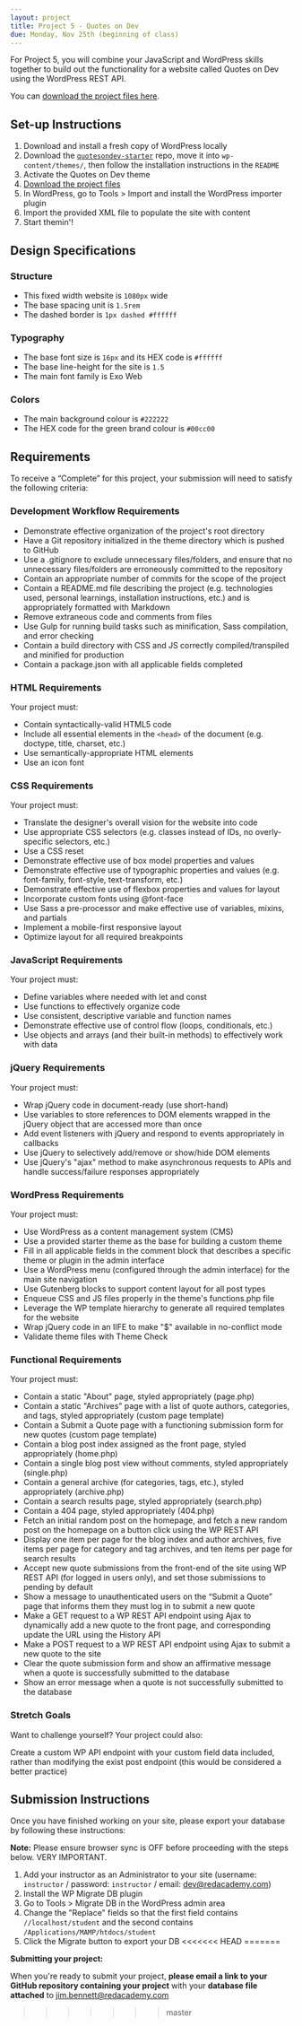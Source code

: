 ```yaml
---
layout: project
title: Project 5 - Quotes on Dev
due: Monday, Nov 25th (beginning of class)
---
```


For Project 5, you will combine your JavaScript and WordPress skills together to build out the functionality for a website called Quotes on Dev using the WordPress REST API.

You can [download the project files here](https://s3-us-west-2.amazonaws.com/red-wdp/project-files/project-05.zip).

## Set-up Instructions

1.  Download and install a fresh copy of WordPress locally
2.  Download the [`quotesondev-starter`](https://github.com/redacademy/quotesondev-starter) repo, move it into `wp-content/themes/`, then follow the installation instructions in the `README`
3.  Activate the Quotes on Dev theme
4.  [Download the project files](https://s3-us-west-2.amazonaws.com/red-wdp/project-files/project-05.zip)
5.  In WordPress, go to Tools > Import and install the WordPress importer plugin
6.  Import the provided XML file to populate the site with content
7.  Start themin'!

## Design Specifications

### Structure

- This fixed width website is `1080px` wide
- The base spacing unit is `1.5rem`
- The dashed border is `1px dashed #ffffff`

### Typography

- The base font size is `16px` and its HEX code is `#ffffff`
- The base line-height for the site is `1.5`
- The main font family is Exo Web

### Colors

- The main background colour is `#222222`
- The HEX code for the green brand colour is `#00cc00`

## Requirements

To receive a “Complete” for this project, your submission will need to satisfy the following criteria:

### Development Workflow Requirements

- Demonstrate effective organization of the project's root directory
- Have a Git repository initialized in the theme directory which is pushed to GitHub
- Use a .gitignore to exclude unnecessary files/folders, and ensure that no unnecessary files/folders are erroneously committed to the repository
- Contain an appropriate number of commits for the scope of the project
- Contain a README.md file describing the project (e.g. technologies used, personal learnings, installation instructions, etc.) and is appropriately formatted with Markdown
- Remove extraneous code and comments from files
- Use Gulp for running build tasks such as minification, Sass compilation, and error checking
- Contain a build directory with CSS and JS correctly compiled/transpiled and minified for production
- Contain a package.json with all applicable fields completed

### HTML Requirements

Your project must:

- Contain syntactically-valid HTML5 code
- Include all essential elements in the `<head>` of the document (e.g. doctype, title, charset, etc.)
- Use semantically-appropriate HTML elements
- Use an icon font

### CSS Requirements

Your project must:

- Translate the designer's overall vision for the website into code
- Use appropriate CSS selectors (e.g. classes instead of IDs, no overly-specific selectors, etc.)
- Use a CSS reset
- Demonstrate effective use of box model properties and values
- Demonstrate effective use of typographic properties and values (e.g. font-family, font-style, text-transform, etc.)
- Demonstrate effective use of flexbox properties and values for layout
- Incorporate custom fonts using @font-face
- Use Sass a pre-processor and make effective use of variables, mixins, and partials
- Implement a mobile-first responsive layout
- Optimize layout for all required breakpoints

### JavaScript Requirements

Your project must:

- Define variables where needed with let and const
- Use functions to effectively organize code
- Use consistent, descriptive variable and function names
- Demonstrate effective use of control flow (loops, conditionals, etc.)
- Use objects and arrays (and their built-in methods) to effectively work with data

### jQuery Requirements

Your project must:

- Wrap jQuery code in document-ready (use short-hand)
- Use variables to store references to DOM elements wrapped in the jQuery object that are accessed more than once
- Add event listeners with jQuery and respond to events appropriately in callbacks
- Use jQuery to selectively add/remove or show/hide DOM elements
- Use jQuery's "ajax" method to make asynchronous requests to APIs and handle success/failure responses appropriately

### WordPress Requirements

Your project must:

- Use WordPress as a content management system (CMS)
- Use a provided starter theme as the base for building a custom theme
- Fill in all applicable fields in the comment block that describes a specific theme or plugin in the admin interface
- Use a WordPress menu (configured through the admin interface) for the main site navigation
- Use Gutenberg blocks to support content layout for all post types
- Enqueue CSS and JS files properly in the theme's functions.php file
- Leverage the WP template hierarchy to generate all required templates for the website
- Wrap jQuery code in an IIFE to make "\$" available in no-conflict mode
- Validate theme files with Theme Check

### Functional Requirements

Your project must:

- Contain a static "About" page, styled appropriately (page.php)
- Contain a static "Archives" page with a list of quote authors, categories, and tags, styled appropriately (custom page template)
- Contain a Submit a Quote page with a functioning submission form for new quotes (custom page template)
- Contain a blog post index assigned as the front page, styled appropriately (home.php)
- Contain a single blog post view without comments, styled appropriately (single.php)
- Contain a general archive (for categories, tags, etc.), styled appropriately (archive.php)
- Contain a search results page, styled appropriately (search.php)
- Contain a 404 page, styled appropriately (404.php)
- Fetch an initial random post on the homepage, and fetch a new random post on the homepage on a button click using the WP REST API
- Display one item per page for the blog index and author archives, five items per page for category and tag archives, and ten items per page for search results
- Accept new quote submissions from the front-end of the site using WP REST API (for logged in users only), and set those submissions to pending by default
- Show a message to unauthenticated users on the “Submit a Quote” page that informs them they must log in to submit a new quote
- Make a GET request to a WP REST API endpoint using Ajax to dynamically add a new quote to the front page, and corresponding update the URL using the History API
- Make a POST request to a WP REST API endpoint using Ajax to submit a new quote to the site
- Clear the quote submission form and show an affirmative message when a quote is successfully submitted to the database
- Show an error message when a quote is not successfully submitted to the database

### Stretch Goals

Want to challenge yourself? Your project could also:

Create a custom WP API endpoint with your custom field data included, rather than modifying the exist post endpoint (this would be considered a better practice)

## Submission Instructions

Once you have finished working on your site, please export your database by following these instructions:

**Note:** Please ensure browser sync is OFF before proceeding with the steps below. VERY IMPORTANT.

1.  Add your instructor as an Administrator to your site (username: `instructor` / password: `instructor` / email: dev@redacademy.com)
2.  Install the WP Migrate DB plugin
3.  Go to Tools > Migrate DB in the WordPress admin area
4.  Change the "Replace" fields so that the first field contains `//localhost/student` and the second contains `/Applications/MAMP/htdocs/student`
5.  Click the Migrate button to export your DB
<<<<<<< HEAD
=======

**Submitting your project:**

When you're ready to submit your project, **please email a link to your GitHub repository containing your project** with your **database file attached** to jim.bennett@redacademy.com
>>>>>>> master
